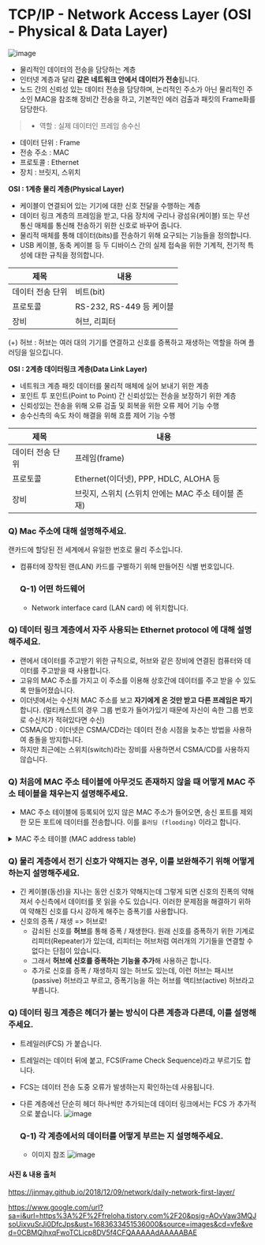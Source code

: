 # TCP/IP - Network Access Layer (OSI - Physical & Data Layer)

![image](https://github.com/kim-se-jin/CS-JAVA-Study/assets/76711238/008cd036-165d-481e-8f03-2d866c1b8866)

- 물리적인 데이터의 전송을 담당하는 계층
- 인터넷 계층과 달리 **같은 네트워크 안에서 데이터가 전송**됩니다.
- 노드 간의 신뢰성 있는 데이터 전송을 담당하며, 논리적인 주소가 아닌 물리적인 주소인 MAC을 참조해 장비간 전송을 하고, 기본적인 에러 검출과 패킷의 Frame화를 담당한다.

> - 역할 : 실제 데이터인 프레임 송수신
- 데이터 단위 : Frame
- 전송 주소 : MAC
- 프로토콜 : Ethernet  
- 장치 : 브릿지, 스위치

**OSI : 1계층 물리 계층(Physical Layer)**
- 케이블이 연결되어 있는 기기에 대한 신호 전달을 수행하는 계층
- 데이터 링크 계층의 프레임을 받고, 다음 장치에 구리나 광섬유(케이블) 또는 무선 통신 매체를 통신해 전송하기 위한 신호로 바꾸어 줍니다. 
- 물리적 매체를 통해 데이터(bits)를 전송하기 위해 요구되는 기능들을 정의합니다.
- USB 케이블, 동축 케이블 등 두 디바이스 간의 실제 접속을 위한 기계적, 전기적 특성에 대한 규칙을 정의합니다.

|제목|내용| 
|------|---| 
|데이터 전송 단위|비트(bit)| 
|프로토콜 |RS-232, RS-449 등 케이블| 
|장비 | 허브, 리피터| 

(+) 허브 : 허브는 여러 대의 기기를 연결하고 신호를 증폭하고 재생하는 역할을 하며 플러딩을 일으킵니다.

**OSI : 2계층 데이터링크 계층(Data Link Layer)**
- 네트워크 계층 패킷 데이터를 물리적 매체에 실어 보내기 위한 계층 
- 포인트 투 포인트(Point to Point) 간 신뢰성있는 전송을 보장하기 위한 계층
- 신뢰성있는 전송을 위해 오류 검출 및 회복을 위한 오류 제어 기능 수행
- 송수신측의 속도 차이 해결을 위해 흐름 제어 기능 수행

|제목|내용| 
|------|---| 
|데이터 전송 단위|프레임(frame)| 
|프로토콜 | Ethernet(이더넷), PPP, HDLC, ALOHA 등| 
|장비 | 브릿지, 스위치 (스위치 안에는 MAC 주소 테이블 존재)|   

### Q) Mac 주소에 대해 설명해주세요.
 랜카드에 할당된 전 세계에서 유일한 번호로 물리 주소입니다. 
- 컴퓨터에 장착된 랜(LAN) 카드를 구별하기 위해 만들어진 식별 번호입니다. 
   ### Q-1) 어떤 하드웨어
   - Network interface card (LAN card) 에 위치합니다. 

### Q) 데이터 링크 계층에서 자주 사용되는 Ethernet protocol 에 대해 설명해주세요.
- 랜에서 데이터를 주고받기 위한 규칙으로, 허브와 같은 장비에 연결된 컴퓨터와 데이터를 주고받을 때 사용합니다.
-  고유의 MAC 주소를 가지고 이 주소를 이용해 상호간에 데이터를 주고 받을 수 있도록 만들어졌습니다.
- 이더넷에서는 수신처 MAC 주소를 보고 **자기에게 온 것만 받고 다른 프레임은 파기**합니다. (멀티캐스트의 경우 그룹 번호가 들어가있기 때문에 자신이 속한 그룹 번호로 수신처가 적혀있다면 수신)
- CSMA/CD : 이더넷은 CSMA/CD라는 데이터 전송 시점을 늦추는 방법을 사용하여 충돌을 방지합니다.
- 하지만 최근에는 스위치(switch)라는 장비를 사용하면서 CSMA/CD를 사용하지 않습니다.

### Q) 처음에 MAC 주소 테이블에 아무것도 존재하지 않을 때 어떻게 MAC 주소 테이블을 채우는지 설명해주세요.
- MAC 주소 테이블에 등록되어 있지 않은 MAC 주소가 들어오면, 송신 포트를 제외한 모든 포트에 데이터를 전송합니다. 이를 `플러딩 (flooding)` 이라고 합니다. 

<details>
<summary>MAC 주소 테이블 (MAC address table)</summary>

- 스위치의 포트 번호와 해당 포트에 연결되어 있는 컴퓨터의 MAC 주소가 저장된 데이터베이스입니다.
스위치에 연결된 컴퓨터가 프레임(데이터)을 전송하면 MAC 주소 테이블을 확인하고 해당 포트로 전송합니다.
- 만약 테이블에 저장되지 않는 주소라면, MAC 주소와 포트 번호를 데이터베이스에 정보를 저장 합니다.
- 이를 MAC 주소 학습 기능이라고 하고, 허브에는 없는 기능입니다.

</details>

### Q) 물리 계층에서 전기 신호가 약해지는 경우, 이를 보완해주기 위해 어떻게 하는지 설명해주세요.  
- 긴 케이블(동선)을 지나는 동안 신호가 약해지는데 그렇게 되면 신호의 진폭의 약해져서 수신측에서 데이터를 못 읽을 수도 있습니다. 이러한 문제점을 해결하기 위하여 약해진 신호를 다시 강하게 해주는 증폭기를 사용합니다.
- 신호의 증폭 / 재생 => 허브로!
   - 감쇠된 신호를 **허브**를 통해 증폭 / 재생한다. 원래 신호를 증폭하기 위한 기계로 리피터(Repeater)가 있는데, 리피터는 허브처럼 여러개의 기기들을 연결할 수 없다는 단점이 있습니다. 
   - 그래서 **허브에 신호를 증폭하는 기능을 추가**해 사용하곤 합니다. 
   - 추가로 신호를 증폭 / 재생하지 않는 허브도 있는데, 이런 허브는 패시브(passive) 허브라고 부르고, 증폭기능을 하는 허브를 액티브(active) 허브라고 부릅니다.

### Q) 데이터 링크 계층은 헤더가 붙는 방식이 다른 계층과 다른데, 이를 설명해주세요.
- 트레일러(FCS) 가 붙습니다.
- 트레일러는 데이터 뒤에 붙고, FCS(Frame Check Sequence)라고 부르기도 합니다.
- FCS는 데이터 전송 도중 오류가 발생하는지 확인하는데 사용됩니다.
- 다른 계층에선 단순히 헤더 하나씩만 추가되는데 데이터 링크에서는 FCS 가 추가적으로 붙습니다. 
![image](https://user-images.githubusercontent.com/76711238/236818056-3795767b-29bc-474a-95ab-eca30d058bab.png)

    ### Q-1) 각 계층에서의 데이터를 어떻게 부르는 지 설명해주세요.
    - 이미지 참조
![image](https://user-images.githubusercontent.com/76711238/236815251-373e8061-9be0-4518-b6a5-bf179245d80f.png)

#### 사진 & 내용 출처

https://jinmay.github.io/2018/12/09/network/daily-network-first-layer/

https://www.google.com/url?sa=i&url=https%3A%2F%2Ffreloha.tistory.com%2F20&psig=AOvVaw3MQJsoUixvuSrJi0DfcJps&ust=1683633451536000&source=images&cd=vfe&ved=0CBMQjhxqFwoTCLicp8DV5f4CFQAAAAAdAAAAABAE